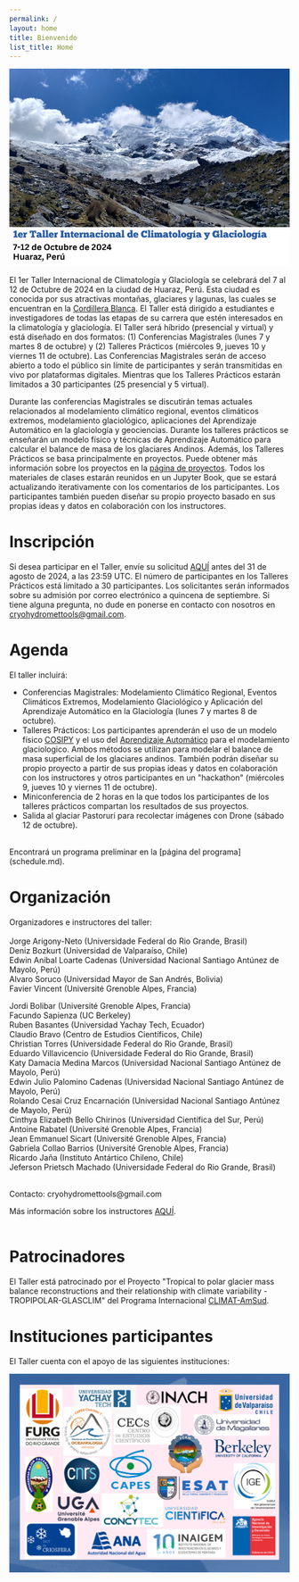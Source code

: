 ```yaml
---
permalink: /
layout: home
title: Bienvenido
list_title: Home
---
```


<img src="assets/imgs/TROPIPOLAR-GLASCLIM-CARD1.png" width="750"> <br>


El 1er Taller Internacional de Climatología y Glaciología se celebrará del 7 al 12 de Octubre de 2024 en la ciudad de Huaraz, Perú. Esta ciudad es conocida por sus atractivas montañas, glaciares y lagunas, las cuales se encuentran en la [Cordillera Blanca](https://www.peru.travel/es/atractivos/cordillera-blanca). El Taller está dirigido a estudiantes e investigadores de todas las etapas de su carrera que estén interesados en la climatología y glaciología. El Taller será híbrido (presencial y virtual) y está diseñado en dos formatos: (1) Conferencias Magistrales (lunes 7 y martes 8 de octubre) y (2) Talleres Prácticos (miércoles 9, jueves 10 y viernes 11 de octubre). Las Conferencias Magistrales serán de acceso abierto a todo el público sin límite de participantes y serán transmitidas en vivo por plataformas digitales. Mientras que los Talleres Prácticos estarán limitados a 30 participantes (25 presencial y 5 virtual).

Durante las conferencias Magistrales se discutirán temas actuales relacionados al modelamiento climático regional, eventos climáticos extremos, modelamiento glaciológico, aplicaciones del Aprendizaje Automático en la glaciología y geociencias. Durante los talleres prácticos se enseñarán un modelo físico y técnicas de Aprendizaje Automático para calcular el balance de masa de los glaciares Andinos. Además, los Talleres Prácticos se basa principalmente en proyectos. Puede obtener más información sobre los proyectos en la [página de proyectos](projects.md). Todos los materiales de clases estarán reunidos en un Jupyter Book, que se estará actualizando iterativamente con los comentarios de los participantes. Los participantes también pueden diseñar su propio proyecto basado en sus propias ideas y datos en colaboración con los instructores.
<br>

# Inscripción

Si desea participar en el Taller, envíe su solicitud [AQUÍ](https://forms.gle/soELJYoyENhFNjPY7) antes del 31 de agosto de 2024, a las 23:59 UTC. El número de participantes en los Talleres Prácticos está limitado a 30 participantes. Los solicitantes serán informados sobre su admisión por correo electrónico a quincena de septiembre. Si tiene alguna pregunta, no dude en ponerse en contacto con nosotros en cryohydromettools@gmail.com. 
<br>

# Agenda

El taller incluirá:

- Conferencias Magistrales: Modelamiento Climático Regional, Eventos Climáticos Extremos, Modelamiento Glaciológico y Aplicación del Aprendizaje Automático en la Glaciología (lunes 7 y martes 8 de octubre).
- Talleres Prácticos: Los participantes aprenderán el uso de un modelo físico [COSIPY](https://cryo-tools.org/tools/cosipy/) y el uso del [Aprendizaje Automático](https://github.com/Machine-Learning-in-Glaciology-Workshop/Project_MB_Regression) para el modelamiento glaciologico. Ambos métodos se utilizan para modelar el balance de masa superficial de los glaciares andinos. También podrán diseñar su propio proyecto a partir de sus propias ideas y datos en colaboración con los instructores y otros participantes en un "hackathon" (miércoles 9, jueves 10 y viernes 11 de octubre).
- Miniconferencia de 2 horas en la que todos los participantes de los talleres prácticos  compartan los resultados de sus proyectos.
- Salida al glaciar Pastoruri para recolectar imágenes con Drone (sábado 12 de octubre).
<br>
Encontrará un programa preliminar en la [página del programa](schedule.md).
<br>

# Organización 

Organizadores e instructores del taller: <br>
<br>
Jorge Arigony-Neto (Universidade Federal do Rio Grande, Brasil) <br>
Deniz Bozkurt (Universidad de Valparaíso, Chile) <br>
Edwin Anibal Loarte Cadenas (Universidad Nacional Santiago Antúnez de Mayolo, Perú) <br>
Alvaro Soruco (Universidad Mayor de San Andrés, Bolivia) <br>
Favier Vincent (Université Grenoble Alpes, Francia) <br>

Jordi Bolibar (Université Grenoble Alpes, Francia) <br>
Facundo Sapienza (UC Berkeley) <br>
Ruben Basantes (Universidad Yachay Tech, Ecuador) <br>
Claudio Bravo (Centro de Estudios Científicos, Chile) <br>
Christian Torres (Universidade Federal do Rio Grande, Brasil) <br>
Eduardo Villavicencio (Universidade Federal do Rio Grande, Brasil) <br>
Katy Damacia Medina Marcos (Universidad Nacional Santiago Antúnez de Mayolo, Perú) <br>
Edwin Julio Palomino Cadenas (Universidad Nacional Santiago Antúnez de Mayolo, Perú) <br>
Rolando Cesai Cruz Encarnación (Universidad Nacional Santiago Antúnez de Mayolo, Perú) <br>
Cinthya Elizabeth Bello Chirinos (Universidad Científica del Sur, Perú) <br>
Antoine Rabatel (Université Grenoble Alpes, Francia) <br>
Jean Emmanuel Sicart (Université Grenoble Alpes, Francia) <br>
Gabriela Collao Barrios (Université Grenoble Alpes, Francia) <br>
Ricardo Jaña (Instituto Antártico Chileno, Chile) <br>
Jeferson Prietsch Machado (Universidade Federal do Rio Grande, Brasil) <br>

<br>
Contacto: cryohydromettools@gmail.com

Más información sobre los instructores [AQUÍ](https://cryohydromettools.github.io/TROPIPOLAR-GLASCLIM-Workshop.github.io/instructors). <br>
<br>

# Patrocinadores

El Taller está patrocinado por el Proyecto "Tropical to polar glacier mass balance reconstructions and their relationship with climate variability - TROPIPOLAR-GLASCLIM" del Programa Internacional [CLIMAT-AmSud](https://www.sticmathamsud.org/sitio/).


# Instituciones participantes
El Taller cuenta con el apoyo de las siguientes instituciones:
<br>

<img src="assets/imgs/Workshop-Huaraz_Logos_V2.png" width="750"> <br>

<!---

<img src="https://campussvp.furg.br/images/marca-abreviada-vertical-cores-originais-furg.png" width="100"> <br>

<img src="https://upload.wikimedia.org/wikipedia/commons/thumb/4/46/Logo_universidad_de_valparaiso_2008.svg/301px-Logo_universidad_de_valparaiso_2008.svg.png" width="200"> <br>

<img src="https://www.unasam.edu.pe/web/logounasam/logo-08-11-2021-18-36-15.png" width="300"> <br>

<img src="https://upload.wikimedia.org/wikipedia/commons/thumb/d/d2/Umsa-logo.svg/297px-Umsa-logo.svg.png" width="100"> <br>

<img src="https://upload.wikimedia.org/wikipedia/commons/thumb/0/07/Logo_Universit%C3%A9_Grenoble_Alpes_2020.svg/1280px-Logo_Universit%C3%A9_Grenoble_Alpes_2020.svg.png" width="200"> <br>

-->

<br>

<!---
# Participant selection
We received 67 applications and selected 27 participants.

[Jupyter Book](https://machine-learning-in-glaciology-workshop.github.io/Lecture-materials/README.html)

-->
<br>
<br>
<br>
